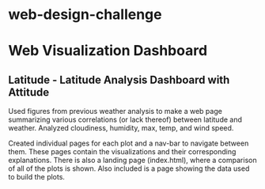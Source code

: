 # web-design-challenge
# Web Visualization Dashboard 


## Latitude - Latitude Analysis Dashboard with Attitude

Used figures from previous weather analysis to make a web page summarizing various correlations (or lack thereof) between latitude and weather.  Analyzed cloudiness, humidity, max, temp, and wind speed.

Created individual pages for each plot and a nav-bar to navigate between them. These pages contain the visualizations and their corresponding explanations. There is also a landing page (index.html), where a comparison of all of the plots is shown.  Also included is a page showing the data used to build the plots.


